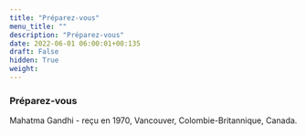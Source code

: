 ```yaml
---
title: "Préparez-vous"
menu_title: ""
description: "Préparez-vous"
date: 2022-06-01 06:00:01+00:135
draft: False
hidden: True
weight:
---
```

### Préparez-vous

Mahatma Gandhi - reçu en 1970, Vancouver, Colombie-Britannique, Canada.

